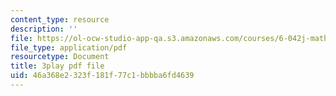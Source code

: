 ```yaml
---
content_type: resource
description: ''
file: https://ol-ocw-studio-app-qa.s3.amazonaws.com/courses/6-042j-mathematics-for-computer-science-spring-2015/46a368e2323f181f77c1bbbba6fd4639_VuG2JNcRXYg.pdf
file_type: application/pdf
resourcetype: Document
title: 3play pdf file
uid: 46a368e2-323f-181f-77c1-bbbba6fd4639
---
```


